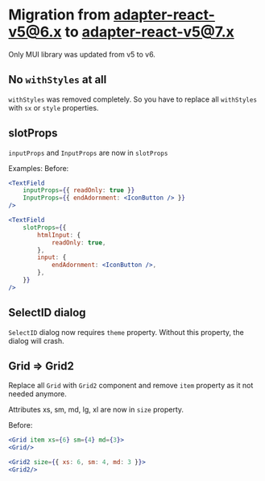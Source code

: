# Migration from adapter-react-v5@6.x to adapter-react-v5@7.x

Only MUI library was updated from v5 to v6.

## No `withStyles` at all

`withStyles` was removed completely. So you have to replace all `withStyles` with `sx` or `style` properties.

## slotProps

`inputProps` and `InputProps` are now in `slotProps`

Examples:
Before:

```jsx
<TextField
    inputProps={{ readOnly: true }}
    InputProps={{ endAdornment: <IconButton /> }}
/>
```

```jsx
<TextField
    slotProps={{
        htmlInput: {
            readOnly: true,
        },
        input: {
            endAdornment: <IconButton />,
        },
    }}
/>
```

## SelectID dialog

`SelectID` dialog now requires `theme` property. Without this property, the dialog will crash.

## Grid => Grid2

Replace all `Grid` with `Grid2` component and remove `item` property as it not needed anymore.

Attributes xs, sm, md, lg, xl are now in `size` property.

Before:

```jsx
<Grid item xs={6} sm={4} md={3}>
<Grid/>
```

```jsx
<Grid2 size={{ xs: 6, sm: 4, md: 3 }}>
<Grid2/>
```
